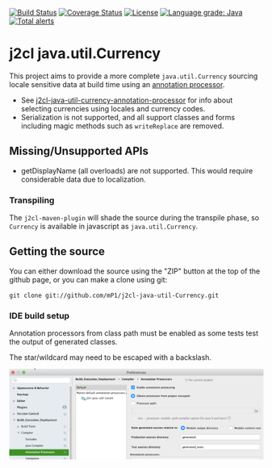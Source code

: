 [![Build Status](https://travis-ci.com/mP1/j2cl-java-util-Currency.svg?branch=master)](https://travis-ci.com/mP1/j2cl-java-util-Currency.svg?branch=master)
[![Coverage Status](https://coveralls.io/repos/github/mP1/j2cl-java-util-Currency/badge.svg?branch=master)](https://coveralls.io/github/mP1/j2cl-java-util-Currency?branch=master)
[![License](https://img.shields.io/badge/License-Apache%202.0-blue.svg)](https://opensource.org/licenses/Apache-2.0)
[![Language grade: Java](https://img.shields.io/lgtm/grade/java/g/mP1/j2cl-java-util-Currency.svg?logo=lgtm&logoWidth=18)](https://lgtm.com/projects/g/mP1/j2cl-java-util-Currency/context:java)
[![Total alerts](https://img.shields.io/lgtm/alerts/g/mP1/j2cl-java-util-Currency.svg?logo=lgtm&logoWidth=18)](https://lgtm.com/projects/g/mP1/j2cl-java-util-Currency/alerts/)



#  j2cl java.util.Currency

This project aims to provide a more complete `java.util.Currency` sourcing locale sensitive data at build time using
an [annotation processor](https://github.com/mP1/j2cl-java-util-currency-annotation-processor).

- See [j2cl-java-util-currency-annotation-processor](https://github.com/mP1/j2cl-java-util-currency-annotation-processor)
  for info about selecting currencies using locales and currency codes.
- Serialization is not supported, and all support classes and forms including magic methods such as `writeReplace` are removed.


## Missing/Unsupported APIs

- getDisplayName (all overloads) are not supported. This would require considerable data due to localization.




### Transpiling

The `j2cl-maven-plugin` will shade the source during the transpile phase, so `Currency`
is available in javascript as `java.util.Currency`. 



## Getting the source

You can either download the source using the "ZIP" button at the top
of the github page, or you can make a clone using git:

```
git clone git://github.com/mP1/j2cl-java-util-Currency.git
```



### IDE build setup

Annotation processors from class path must be enabled as some tests test the output of generated classes.

The star/wildcard may need to be escaped with a backslash.

![Intellij -> System Preferences -> Annotation Processors](intellij-enable-annotation-processors.png)
